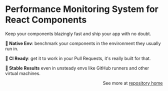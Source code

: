# Performance Monitoring System for React Components

Keep your components blazingly fast and ship your app with no doubt.

**🍌 Native Env**: benchmark your components in the environment they usually run in.

**🎰 CI Ready**: get it to work in your Pull Requests, it's really built for that.

**🎯 Stable Results** even in unsteady envs like GitHub runners and other virtual machines.

<p align="right">See more at <a href="https://github.com/salute-developers/perftool">repository home</a></p>
